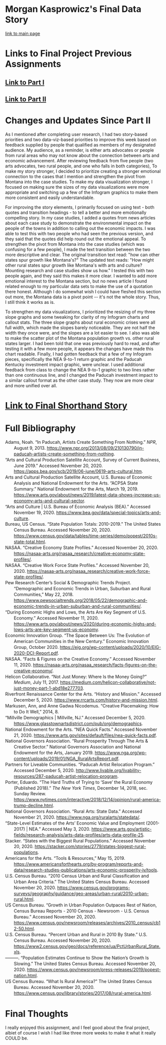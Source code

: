 # Morgan Kasprowicz's Final Data Story
[link to main page](/README.md)
   
   
# Links to Final Project Previous Assignments 
## [Link to Part I](/Kasprowicz_Final_Part_I.md)  
## [Link to Part II](/Final_PartII.md)  

# Changes and Updates Since Part II  
  
As I mentioned after completing user research, I had two story-based priorities and two data-viz-based priorities to improve this week based on feedback supplied by people that qualified as members of my designated audience. My audience, as a reminder, is either arts advocates or people from rural areas who may not know about the connection between arts and economic advancement. After reviewing feedback from five people (two arts advocates, two rural people, and one who falls in both categories), To make my story stronger, I decided to prioritize creating a stronger emotional connection to the cases that I mention and strengthen the pivot from Montana into the case studies. To make my data visualization stronger, I focused on making sure the sizes of my data visualizations were more appropriate and switching up a few of the Infogram graphics to make them more consistent and easily understandable.   

For improving the story elements, I primarily focused on using text - both quotes and transition headings - to tell a better and more emotionally compelling story. In my case studies, I added a quotes from news articles about each case study to demonstrate the environmental impact on the people of the towns in addition to calling out the economic impacts. I was able to test this with two people who had seen the previous version, and they said that the quotes did help round out the emotional appeal. To strengthen the pivot from Montana into the case studies (which was confusing for a few people), I made the text transition between the two more descriptive and clear. The original transition text read: "how can other states spur growth like Montana's?" The updated text reads: "How might other rural states spur growth like Montana's with arts and culture? Mounting research and case studies show us how." I tested this with two people again, and they said this makes it more clear. I wanted to add more emotional interest to the Montana section, but no news article I found related enough to my particular data sets to make the use of a quotation there honest. Although I do somewhat wish I could have fleshed this section out more, the Montana data is a pivot point -- it's not the whole story. Thus, I still think it works as is.   

To strengthen my data visualizations, I prioritized the resizing of my three slope graphs and some tweaking for clarity of my Infogram charts and callout stats. The three slope graphs about rural economic crises were all full width, which made the slopes barely noticeable. They are not half the width they once were, and the slopes are a lot easier to see. I also was able to make the scatter plot of the Montana population growth vs. other rural states larger. I had been told that one was previously hard to read, and after testing it with a few more people, it appears the changes have made this chart readable. Finally, I had gotten feedback that a few of my Infogram pieces, specifically the NEA 9-to-1 return graphic and the Paducah Kentucky investment impact graphic, were unclear. I used additional feedback from class to change the NEA 9-to-1 graphic to two lines rather than one continuous line, and I changed the Paducah investment impact to a similar callout format as the other case study. They now are more clear and more unified over all.   

# [Link to Final Shorthand Story](https://carnegiemellon.shorthandstories.com/boosting-rural-economies-through-arts-and-culture/index.html)  
# Full Bibliography  

<html xmlns="http://www.w3.org/1999/xhtml" xml:lang="en">
<head>
<meta http-equiv="Content-Type" content="text/html; charset=utf-8"/>
</head>
<body>
<div class="csl-bib-body" style="line-height: 1.35; margin-left: 2em; text-indent:-2em;">
  <div class="csl-entry">Adams, Noah. “In Paducah, Artists Create Something From Nothing.” <i>NPR</i>, August 9, 2013. <a href="https://www.npr.org/2013/08/09/210130790/in-paducah-artists-create-something-from-nothing">https://www.npr.org/2013/08/09/210130790/in-paducah-artists-create-something-from-nothing</a>.</div>
  <span class="Z3988" title="url_ver=Z39.88-2004&amp;ctx_ver=Z39.88-2004&amp;rfr_id=info%3Asid%2Fzotero.org%3A2&amp;rft_val_fmt=info%3Aofi%2Ffmt%3Akev%3Amtx%3Adc&amp;rft.type=newspaperArticle&amp;rft.title=In%20Paducah%2C%20Artists%20Create%20Something%20From%20Nothing&amp;rft.source=NPR&amp;rft.description=The%20Lowertown%20neighborhood%20of%20Paducah%2C%20Ky.%2C%20once%20riddled%20with%20crime%20and%20dilapidated%20homes%2C%20is%20now%20a%20haven%20for%20artists%20and%20a%20thriving%20community%20life.%20Artists%20and%20non-artists%20alike%20have%20been%20moving%20to%20the%20neighborhood%20since%202000%2C%20when%20the%20city%20decided%20to%20create%20the%20Artist%20Relocation%20Program.&amp;rft.identifier=https%3A%2F%2Fwww.npr.org%2F2013%2F08%2F09%2F210130790%2Fin-paducah-artists-create-something-from-nothing&amp;rft.aufirst=Noah&amp;rft.aulast=Adams&amp;rft.au=Noah%20Adams&amp;rft.date=2013-08-09&amp;rft.language=en"></span>
  <div class="csl-entry">“Arts and Cultural Production Satellite Account, Survey of Current Business, June 2019.” Accessed November 20, 2020. <a href="https://apps.bea.gov/scb/2019/06-june/0619-arts-cultural.htm">https://apps.bea.gov/scb/2019/06-june/0619-arts-cultural.htm</a>.</div>
  <span class="Z3988" title="url_ver=Z39.88-2004&amp;ctx_ver=Z39.88-2004&amp;rfr_id=info%3Asid%2Fzotero.org%3A2&amp;rft_val_fmt=info%3Aofi%2Ffmt%3Akev%3Amtx%3Adc&amp;rft.type=webpage&amp;rft.title=Arts%20and%20Cultural%20Production%20Satellite%20Account%2C%20Survey%20of%20Current%20Business%2C%20June%202019&amp;rft.identifier=https%3A%2F%2Fapps.bea.gov%2Fscb%2F2019%2F06-june%2F0619-arts-cultural.htm"></span>
  <div class="csl-entry">Arts and Cultural Production Satellite Account, U.S. Bureau of Economic Analysis and National Endowment for the Arts. “ACPSA State Summary.” National Endowment for the Arts, March 19, 2019. <a href="https://www.arts.gov/about/news/2019/latest-data-shows-increase-us-economy-arts-and-cultural-sector">https://www.arts.gov/about/news/2019/latest-data-shows-increase-us-economy-arts-and-cultural-sector</a>.</div>
  <span class="Z3988" title="url_ver=Z39.88-2004&amp;ctx_ver=Z39.88-2004&amp;rfr_id=info%3Asid%2Fzotero.org%3A2&amp;rft_val_fmt=info%3Aofi%2Ffmt%3Akev%3Amtx%3Abook&amp;rft.genre=report&amp;rft.btitle=ACPSA%20State%20Summary&amp;rft.aulast=Arts%20and%20Cultural%20Production%20Satellite%20Account%2C%20U.S.%20Bureau%20of%20Economic%20Analysis%20and%20National%20Endowment%20for%20the%20Arts&amp;rft.au=Arts%20and%20Cultural%20Production%20Satellite%20Account%2C%20U.S.%20Bureau%20of%20Economic%20Analysis%20and%20National%20Endowment%20for%20the%20Arts&amp;rft.date=2019-03-19"></span>
  <div class="csl-entry">“Arts and Culture | U.S. Bureau of Economic Analysis (BEA).” Accessed November 19, 2020. <a href="https://www.bea.gov/data/special-topics/arts-and-culture">https://www.bea.gov/data/special-topics/arts-and-culture</a>.</div>
  <span class="Z3988" title="url_ver=Z39.88-2004&amp;ctx_ver=Z39.88-2004&amp;rfr_id=info%3Asid%2Fzotero.org%3A2&amp;rft_val_fmt=info%3Aofi%2Ffmt%3Akev%3Amtx%3Adc&amp;rft.type=webpage&amp;rft.title=Arts%20and%20Culture%20%7C%20U.S.%20Bureau%20of%20Economic%20Analysis%20(BEA)&amp;rft.identifier=https%3A%2F%2Fwww.bea.gov%2Fdata%2Fspecial-topics%2Farts-and-culture"></span>
  <div class="csl-entry">Bureau, US Census. “State Population Totals: 2010-2019.” The United States Census Bureau. Accessed November 20, 2020. <a href="https://www.census.gov/data/tables/time-series/demo/popest/2010s-state-total.html">https://www.census.gov/data/tables/time-series/demo/popest/2010s-state-total.html</a>.</div>
  <span class="Z3988" title="url_ver=Z39.88-2004&amp;ctx_ver=Z39.88-2004&amp;rfr_id=info%3Asid%2Fzotero.org%3A2&amp;rft_val_fmt=info%3Aofi%2Ffmt%3Akev%3Amtx%3Adc&amp;rft.type=webpage&amp;rft.title=State%20Population%20Totals%3A%202010-2019&amp;rft.description=This%20page%20features%20Vintage%202019%20population%20estimates%20totals%20and%20components%20of%20change.&amp;rft.identifier=https%3A%2F%2Fwww.census.gov%2Fdata%2Ftables%2Ftime-series%2Fdemo%2Fpopest%2F2010s-state-total.html&amp;rft.aufirst=US%20Census&amp;rft.aulast=Bureau&amp;rft.au=US%20Census%20Bureau&amp;rft.language=EN-US"></span>
  <div class="csl-entry">NASAA. “Creative Economy State Profiles.” Accessed November 20, 2020. <a href="https://nasaa-arts.org/nasaa_research/creative-economy-state-profiles/">https://nasaa-arts.org/nasaa_research/creative-economy-state-profiles/</a>.</div>
  <span class="Z3988" title="url_ver=Z39.88-2004&amp;ctx_ver=Z39.88-2004&amp;rfr_id=info%3Asid%2Fzotero.org%3A2&amp;rft_val_fmt=info%3Aofi%2Ffmt%3Akev%3Amtx%3Adc&amp;rft.type=webpage&amp;rft.title=Creative%20Economy%20State%20Profiles&amp;rft.identifier=https%3A%2F%2Fnasaa-arts.org%2Fnasaa_research%2Fcreative-economy-state-profiles%2F&amp;rft.language=en"></span>
  <div class="csl-entry">NASAA. “Creative Work Force State Profiles.” Accessed November 20, 2020. <a href="https://nasaa-arts.org/nasaa_research/creative-work-force-state-profiles/">https://nasaa-arts.org/nasaa_research/creative-work-force-state-profiles/</a>.</div>
  <span class="Z3988" title="url_ver=Z39.88-2004&amp;ctx_ver=Z39.88-2004&amp;rfr_id=info%3Asid%2Fzotero.org%3A2&amp;rft_val_fmt=info%3Aofi%2Ffmt%3Akev%3Amtx%3Adc&amp;rft.type=webpage&amp;rft.title=Creative%20Work%20Force%20State%20Profiles&amp;rft.description=Based%20on%20the%20Arts%20and%20Cultural%20Production%20Satellite%20Account%20(ACPSA)%20for%202014%2C%20a%20partnership%20between%20the%20National%20Endowment%20for%20the%20Arts%20and%20the%20Bureau%20of%20Economic%20Analysis.&amp;rft.identifier=https%3A%2F%2Fnasaa-arts.org%2Fnasaa_research%2Fcreative-work-force-state-profiles%2F&amp;rft.language=en"></span>
  <div class="csl-entry">Pew Research Center’s Social &amp; Demographic Trends Project. “Demographic and Economic Trends in Urban, Suburban and Rural Communities,” May 22, 2018. <a href="https://www.pewsocialtrends.org/2018/05/22/demographic-and-economic-trends-in-urban-suburban-and-rural-communities/">https://www.pewsocialtrends.org/2018/05/22/demographic-and-economic-trends-in-urban-suburban-and-rural-communities/</a>.</div>
  <span class="Z3988" title="url_ver=Z39.88-2004&amp;ctx_ver=Z39.88-2004&amp;rfr_id=info%3Asid%2Fzotero.org%3A2&amp;rft_val_fmt=info%3Aofi%2Ffmt%3Akev%3Amtx%3Adc&amp;rft.type=blogPost&amp;rft.title=Demographic%20and%20economic%20trends%20in%20urban%2C%20suburban%20and%20rural%20communities&amp;rft.description=Three%20key%20demographic%20forces%20have%20reshaped%20the%20overall%20U.S.%20population%20in%20recent%20years%3A%20growing%20racial%20and%20ethnic%20diversity%2C%20increasing%20immigration%20and&amp;rft.identifier=https%3A%2F%2Fwww.pewsocialtrends.org%2F2018%2F05%2F22%2Fdemographic-and-economic-trends-in-urban-suburban-and-rural-communities%2F&amp;rft.date=2018-05-22&amp;rft.language=en-US"></span>
  <div class="csl-entry">“During Economic Highs and Lows, the Arts Are Key Segment of U.S. Economy.” Accessed November 11, 2020. <a href="https://www.arts.gov/about/news/2020/during-economic-highs-and-lows-arts-are-key-segment-us-economy">https://www.arts.gov/about/news/2020/during-economic-highs-and-lows-arts-are-key-segment-us-economy</a>.</div>
  <span class="Z3988" title="url_ver=Z39.88-2004&amp;ctx_ver=Z39.88-2004&amp;rfr_id=info%3Asid%2Fzotero.org%3A2&amp;rft_val_fmt=info%3Aofi%2Ffmt%3Akev%3Amtx%3Adc&amp;rft.type=webpage&amp;rft.title=During%20Economic%20Highs%20and%20Lows%2C%20the%20Arts%20Are%20Key%20Segment%20of%20U.S.%20Economy&amp;rft.description=According%20to%20the%20latest%20data%20issued%20today%20by%20the%20Bureau%20of%20Economic%20Analysis%20and%20the%20National%20Endowment%20for%20the%20Arts%2C%20the%20arts%20remain%20a%20vital%20component%20of%20the%20U.S.%20economy.&amp;rft.identifier=https%3A%2F%2Fwww.arts.gov%2Fabout%2Fnews%2F2020%2Fduring-economic-highs-and-lows-arts-are-key-segment-us-economy&amp;rft.language=en"></span>
  <div class="csl-entry">Economic Innovation Group. “The Space Between Us: The Evolution of American Communities in the New Century.” Economic Innovation Group, October 2020. <a href="https://eig.org/wp-content/uploads/2020/10/EIG-2020-DCI-Report.pdf">https://eig.org/wp-content/uploads/2020/10/EIG-2020-DCI-Report.pdf</a>.</div>
  <span class="Z3988" title="url_ver=Z39.88-2004&amp;ctx_ver=Z39.88-2004&amp;rfr_id=info%3Asid%2Fzotero.org%3A2&amp;rft_val_fmt=info%3Aofi%2Ffmt%3Akev%3Amtx%3Abook&amp;rft.genre=report&amp;rft.btitle=The%20Space%20Between%20Us%3A%20The%20Evolution%20of%20American%20Communities%20in%20the%20New%20Century&amp;rft.aulast=Economic%20Innovation%20Group&amp;rft.au=Economic%20Innovation%20Group&amp;rft.date=2020-10"></span>
  <div class="csl-entry">NASAA. “Facts &amp; Figures on the Creative Economy.” Accessed November 11, 2020. <a href="https://nasaa-arts.org/nasaa_research/facts-figures-on-the-creative-economy/">https://nasaa-arts.org/nasaa_research/facts-figures-on-the-creative-economy/</a>.</div>
  <span class="Z3988" title="url_ver=Z39.88-2004&amp;ctx_ver=Z39.88-2004&amp;rfr_id=info%3Asid%2Fzotero.org%3A2&amp;rft_val_fmt=info%3Aofi%2Ffmt%3Akev%3Amtx%3Adc&amp;rft.type=webpage&amp;rft.title=Facts%20%26%20Figures%20on%20the%20Creative%20Economy&amp;rft.identifier=https%3A%2F%2Fnasaa-arts.org%2Fnasaa_research%2Ffacts-figures-on-the-creative-economy%2F&amp;rft.language=en"></span>
  <div class="csl-entry">Helicon Collaborative. “Not Just Money: Where Is the Money Going?” <i>Medium</i>, July 11, 2017. <a href="https://medium.com/helicon-collaborative/not-just-money-part-1-abd18e277703">https://medium.com/helicon-collaborative/not-just-money-part-1-abd18e277703</a>.</div>
  <span class="Z3988" title="url_ver=Z39.88-2004&amp;ctx_ver=Z39.88-2004&amp;rfr_id=info%3Asid%2Fzotero.org%3A2&amp;rft_val_fmt=info%3Aofi%2Ffmt%3Akev%3Amtx%3Adc&amp;rft.type=newspaperArticle&amp;rft.title=Not%20Just%20Money%3A%20Where%20is%20the%20Money%20Going%3F&amp;rft.source=Medium&amp;rft.description=Part%201&amp;rft.identifier=https%3A%2F%2Fmedium.com%2Fhelicon-collaborative%2Fnot-just-money-part-1-abd18e277703&amp;rft.aulast=Helicon%20Collaborative&amp;rft.au=Helicon%20Collaborative&amp;rft.date=2017-07-11&amp;rft.language=en"></span>
  <div class="csl-entry">Riverfront Renaissance Center for the Arts. “History and Mission.” Accessed December 5, 2020. <a href="https://www.rrcarts.com/history-and-mission.html">https://www.rrcarts.com/history-and-mission.html</a>.</div>
  <span class="Z3988" title="url_ver=Z39.88-2004&amp;ctx_ver=Z39.88-2004&amp;rfr_id=info%3Asid%2Fzotero.org%3A2&amp;rft_val_fmt=info%3Aofi%2Ffmt%3Akev%3Amtx%3Adc&amp;rft.type=webpage&amp;rft.title=History%20and%20Mission&amp;rft.description=Since%20April%20of%202001%2C%20the%20Riverfront%20Renaissance%20Center%20for%20the%20Arts%20(RRCA)%20has%20been%20a%20non-profit%20community%20arts%20and%20cultural%20center%20in%20the%20heart%20of%20Millville's%20Glasstown%20Arts%20District.%20RRCA%20was%20the...&amp;rft.identifier=https%3A%2F%2Fwww.rrcarts.com%2Fhistory-and-mission.html&amp;rft.language=en"></span>
  <div class="csl-entry">Markusen, Ann, and Anne Gadwa Nicodemus. “Creative Placemaking: How to Do It Well,” 2014, 8.</div>
  <span class="Z3988" title="url_ver=Z39.88-2004&amp;ctx_ver=Z39.88-2004&amp;rfr_id=info%3Asid%2Fzotero.org%3A2&amp;rft_val_fmt=info%3Aofi%2Ffmt%3Akev%3Amtx%3Ajournal&amp;rft.genre=article&amp;rft.atitle=Creative%20Placemaking%3A%20How%20to%20Do%20It%20Well&amp;rft.aufirst=Ann&amp;rft.aulast=Markusen&amp;rft.au=Ann%20Markusen&amp;rft.au=Anne%20Gadwa%20Nicodemus&amp;rft.date=2014&amp;rft.pages=8&amp;rft.language=en"></span>
  <div class="csl-entry">“Millville Demographics | Millville, NJ.” Accessed December 5, 2020. <a href="https://www.glasstownartsdistrict.com/pub/org/demographics">https://www.glasstownartsdistrict.com/pub/org/demographics</a>.</div>
  <span class="Z3988" title="url_ver=Z39.88-2004&amp;ctx_ver=Z39.88-2004&amp;rfr_id=info%3Asid%2Fzotero.org%3A2&amp;rft_val_fmt=info%3Aofi%2Ffmt%3Akev%3Amtx%3Adc&amp;rft.type=webpage&amp;rft.title=Millville%20Demographics%20%7C%20Millville%2C%20NJ&amp;rft.identifier=https%3A%2F%2Fwww.glasstownartsdistrict.com%2Fpub%2Forg%2Fdemographics"></span>
  <div class="csl-entry">National Endowment for the Arts. “NEA Quick Facts.” Accessed November 21, 2020. <a href="https://www.arts.gov/sites/default/files/nea-quick-facts.pdf">https://www.arts.gov/sites/default/files/nea-quick-facts.pdf</a>.</div>
  <span class="Z3988" title="url_ver=Z39.88-2004&amp;ctx_ver=Z39.88-2004&amp;rfr_id=info%3Asid%2Fzotero.org%3A2&amp;rft_val_fmt=info%3Aofi%2Ffmt%3Akev%3Amtx%3Adc&amp;rft.type=document&amp;rft.title=NEA%20Quick%20Facts&amp;rft.identifier=https%3A%2F%2Fwww.arts.gov%2Fsites%2Fdefault%2Ffiles%2Fnea-quick-facts.pdf&amp;rft.aulast=National%20Endowment%20for%20the%20Arts&amp;rft.au=National%20Endowment%20for%20the%20Arts"></span>
  <div class="csl-entry">National Governors Association. “Rural Prosperity Through The Arts &amp; Creative Sector.” National Governors Association and National Endowment for the Arts, January 2019. <a href="https://www.nga.org/wp-content/uploads/2019/01/NGA_RuralArtsReport.pdf">https://www.nga.org/wp-content/uploads/2019/01/NGA_RuralArtsReport.pdf</a>.</div>
  <span class="Z3988" title="url_ver=Z39.88-2004&amp;ctx_ver=Z39.88-2004&amp;rfr_id=info%3Asid%2Fzotero.org%3A2&amp;rft_val_fmt=info%3Aofi%2Ffmt%3Akev%3Amtx%3Abook&amp;rft.genre=report&amp;rft.btitle=Rural%20Prosperity%20Through%20The%20Arts%20%26%20Creative%20Sector&amp;rft.aulast=National%20Governors%20Association&amp;rft.au=National%20Governors%20Association&amp;rft.date=2019-01"></span>
  <div class="csl-entry">Partners for Liveable Communities. “Paducah Artist Relocation Program.” Accessed December 5, 2020. <a href="http://www.livable.org/livability-resources/287-paducah-artist-relocation-program">http://www.livable.org/livability-resources/287-paducah-artist-relocation-program</a>.</div>
  <span class="Z3988" title="url_ver=Z39.88-2004&amp;ctx_ver=Z39.88-2004&amp;rfr_id=info%3Asid%2Fzotero.org%3A2&amp;rft_val_fmt=info%3Aofi%2Ffmt%3Akev%3Amtx%3Adc&amp;rft.type=webpage&amp;rft.title=Paducah%20Artist%20Relocation%20Program&amp;rft.identifier=http%3A%2F%2Fwww.livable.org%2Flivability-resources%2F287-paducah-artist-relocation-program"></span>
  <div class="csl-entry">Porter, Eduardo. “The Hard Truths of Trying to ‘Save’ the Rural Economy (Published 2018).” <i>The New York Times</i>, December 14, 2018, sec. Sunday Review. <a href="https://www.nytimes.com/interactive/2018/12/14/opinion/rural-america-trump-decline.html">https://www.nytimes.com/interactive/2018/12/14/opinion/rural-america-trump-decline.html</a>.</div>
  <span class="Z3988" title="url_ver=Z39.88-2004&amp;ctx_ver=Z39.88-2004&amp;rfr_id=info%3Asid%2Fzotero.org%3A2&amp;rft_val_fmt=info%3Aofi%2Ffmt%3Akev%3Amtx%3Adc&amp;rft.type=newspaperArticle&amp;rft.title=The%20Hard%20Truths%20of%20Trying%20to%20%E2%80%98Save%E2%80%99%20the%20Rural%20Economy%20(Published%202018)&amp;rft.source=The%20New%20York%20Times&amp;rft.description=Rural%20America%E2%80%99s%20economy%20is%20in%20decline%2C%20and%20trying%20to%20fix%20it%20by%20turning%20small%20towns%20into%20tech%20hubs%20isn't%20working.&amp;rft.identifier=https%3A%2F%2Fwww.nytimes.com%2Finteractive%2F2018%2F12%2F14%2Fopinion%2Frural-america-trump-decline.html&amp;rft.aufirst=Eduardo&amp;rft.aulast=Porter&amp;rft.au=Eduardo%20Porter&amp;rft.date=2018-12-14&amp;rft.language=en"></span>
  <div class="csl-entry">National Governors Association. “Rural Arts: State Data.” Accessed November 21, 2020. <a href="https://www.nga.org/ruralarts/statedata/">https://www.nga.org/ruralarts/statedata/</a>.</div>
  <span class="Z3988" title="url_ver=Z39.88-2004&amp;ctx_ver=Z39.88-2004&amp;rfr_id=info%3Asid%2Fzotero.org%3A2&amp;rft_val_fmt=info%3Aofi%2Ffmt%3Akev%3Amtx%3Adc&amp;rft.type=webpage&amp;rft.title=Rural%20Arts%3A%20State%20Data&amp;rft.description=All%20data%20and%20research%20provided%20by%20the%20National%20Assembly%20of%20State%20Arts%20Agencies.&amp;rft.identifier=https%3A%2F%2Fwww.nga.org%2Fruralarts%2Fstatedata%2F"></span>
  <div class="csl-entry">“State-Level Estimates of the Arts’ Economic Value and Employment (2001-2017) | NEA.” Accessed May 3, 2020. <a href="https://www.arts.gov/artistic-fields/research-analysis/arts-data-profiles/arts-data-profile-25">https://www.arts.gov/artistic-fields/research-analysis/arts-data-profiles/arts-data-profile-25</a>.</div>
  <span class="Z3988" title="url_ver=Z39.88-2004&amp;ctx_ver=Z39.88-2004&amp;rfr_id=info%3Asid%2Fzotero.org%3A2&amp;rft_val_fmt=info%3Aofi%2Ffmt%3Akev%3Amtx%3Adc&amp;rft.type=webpage&amp;rft.title=State-Level%20Estimates%20of%20the%20Arts%E2%80%99%20Economic%20Value%20and%20Employment%20(2001-2017)%20%7C%20NEA&amp;rft.identifier=https%3A%2F%2Fwww.arts.gov%2Fartistic-fields%2Fresearch-analysis%2Farts-data-profiles%2Farts-data-profile-25"></span>
  <div class="csl-entry">Stacker. “States with the Biggest Rural Populations.” Accessed November 20, 2020. <a href="https://stacker.com/stories/2779/states-biggest-rural-populations">https://stacker.com/stories/2779/states-biggest-rural-populations</a>.</div>
  <span class="Z3988" title="url_ver=Z39.88-2004&amp;ctx_ver=Z39.88-2004&amp;rfr_id=info%3Asid%2Fzotero.org%3A2&amp;rft_val_fmt=info%3Aofi%2Ffmt%3Akev%3Amtx%3Adc&amp;rft.type=webpage&amp;rft.title=States%20with%20the%20biggest%20rural%20populations&amp;rft.description=Find%20out%20which%20states%20have%20the%20most%20residents%20living%20in%20sparsely%20populated%20areas%20and%20how%20each%20state's%20percentage%20of%20rural%20residents%20has%20changed%20over%20the%20decades.%20You'll%20also%20learn%20about%20factors%20driving%20America%E2%80%99s%20rural-urban%20divide.&amp;rft.identifier=https%3A%2F%2Fstacker.com%2Fstories%2F2779%2Fstates-biggest-rural-populations&amp;rft.language=en"></span>
  <div class="csl-entry">Americans for the Arts. “Tools &amp; Resources,” May 15, 2019. <a href="https://www.americansforthearts.org/by-program/reports-and-data/research-studies-publications/arts-economic-prosperity-iv/tools">https://www.americansforthearts.org/by-program/reports-and-data/research-studies-publications/arts-economic-prosperity-iv/tools</a>.</div>
  <span class="Z3988" title="url_ver=Z39.88-2004&amp;ctx_ver=Z39.88-2004&amp;rfr_id=info%3Asid%2Fzotero.org%3A2&amp;rft_val_fmt=info%3Aofi%2Ffmt%3Akev%3Amtx%3Adc&amp;rft.type=webpage&amp;rft.title=Tools%20%26%20Resources&amp;rft.description=Here%20you%20will%20find%20useful%20tips%20and%20tricks%20on%20how%20to%20leverage%20these%20economic%20impact%20findings%20and%20make%20the%20case%20for%20arts%20support%20in%20your%20local%20community.%20%20Case-Making%20Tools%20Arts%20%26%20Economic%20Prosperity%20IV%20Sample%20PowerPoint%20(PowerPoint%2C%204%2C155%20KB)&amp;rft.identifier=https%3A%2F%2Fwww.americansforthearts.org%2Fby-program%2Freports-and-data%2Fresearch-studies-publications%2Farts-economic-prosperity-iv%2Ftools&amp;rft.date=2019-05-15&amp;rft.language=en"></span>
  <div class="csl-entry">U.S. Census Bureau. “2010 Census Urban and Rural Classification and Urban Area Criteria.” The United States Census Bureau. Accessed November 20, 2020. <a href="https://www.census.gov/programs-surveys/geography/guidance/geo-areas/urban-rural/2010-urban-rural.html">https://www.census.gov/programs-surveys/geography/guidance/geo-areas/urban-rural/2010-urban-rural.html</a>.</div>
  <span class="Z3988" title="url_ver=Z39.88-2004&amp;ctx_ver=Z39.88-2004&amp;rfr_id=info%3Asid%2Fzotero.org%3A2&amp;rft_val_fmt=info%3Aofi%2Ffmt%3Akev%3Amtx%3Adc&amp;rft.type=webpage&amp;rft.title=2010%20Census%20Urban%20and%20Rural%20Classification%20and%20Urban%20Area%20Criteria&amp;rft.description=Urban-rural%20classification%20is%20fundamentally%20a%20delineation%20of%20geographical%20areas%2C%20identifying%20both%20individual%20urban%20areas%20and%20the%20rural%20areas%20of%20the%20nation.&amp;rft.identifier=https%3A%2F%2Fwww.census.gov%2Fprograms-surveys%2Fgeography%2Fguidance%2Fgeo-areas%2Furban-rural%2F2010-urban-rural.html&amp;rft.aulast=U.S.%20Census%20Bureau&amp;rft.au=U.S.%20Census%20Bureau&amp;rft.language=EN-US"></span>
  <div class="csl-entry">US Census Bureau. “Growth in Urban Population Outpaces Rest of Nation, Census Bureau Reports - 2010 Census - Newsroom - U.S. Census Bureau.” Accessed November 20, 2020. <a href="https://www.census.gov/newsroom/releases/archives/2010_census/cb12-50.html">https://www.census.gov/newsroom/releases/archives/2010_census/cb12-50.html</a>.</div>
  <span class="Z3988" title="url_ver=Z39.88-2004&amp;ctx_ver=Z39.88-2004&amp;rfr_id=info%3Asid%2Fzotero.org%3A2&amp;rft_val_fmt=info%3Aofi%2Ffmt%3Akev%3Amtx%3Adc&amp;rft.type=webpage&amp;rft.title=Growth%20in%20Urban%20Population%20Outpaces%20Rest%20of%20Nation%2C%20Census%20Bureau%20Reports%20-%202010%20Census%20-%20Newsroom%20-%20U.S.%20Census%20Bureau&amp;rft.description=Growth%20in%20Urban%20Population%20Outpaces%20Rest%20of%20Nation%2C%20Census%20Bureau%20Reports&amp;rft.identifier=https%3A%2F%2Fwww.census.gov%2Fnewsroom%2Freleases%2Farchives%2F2010_census%2Fcb12-50.html&amp;rft.aulast=US%20Census%20Bureau&amp;rft.au=US%20Census%20Bureau&amp;rft.language=EN-US"></span>
  <div class="csl-entry">U.S. Census Bureau. “Percent Urban and Rural in 2010 By State.” U.S. Census Bureau. Accessed November 20, 2020. <a href="https://www2.census.gov/geo/docs/reference/ua/PctUrbanRural_State.xls">https://www2.census.gov/geo/docs/reference/ua/PctUrbanRural_State.xls</a>.</div>
  <span class="Z3988" title="url_ver=Z39.88-2004&amp;ctx_ver=Z39.88-2004&amp;rfr_id=info%3Asid%2Fzotero.org%3A2&amp;rft_val_fmt=info%3Aofi%2Ffmt%3Akev%3Amtx%3Adc&amp;rft.type=document&amp;rft.title=%22Percent%20Urban%20and%20Rural%20in%202010%20By%20State%22&amp;rft.publisher=U.S.%20Census%20Bureau&amp;rft.identifier=https%3A%2F%2Fwww2.census.gov%2Fgeo%2Fdocs%2Freference%2Fua%2FPctUrbanRural_State.xls&amp;rft.aulast=U.S.%20Census%20Bureau&amp;rft.au=U.S.%20Census%20Bureau"></span>
  <div class="csl-entry">———. “Population Estimates Continue to Show the Nation’s Growth Is Slowing.” The United States Census Bureau. Accessed November 20, 2020. <a href="https://www.census.gov/newsroom/press-releases/2019/popest-nation.html">https://www.census.gov/newsroom/press-releases/2019/popest-nation.html</a>.</div>
  <span class="Z3988" title="url_ver=Z39.88-2004&amp;ctx_ver=Z39.88-2004&amp;rfr_id=info%3Asid%2Fzotero.org%3A2&amp;rft_val_fmt=info%3Aofi%2Ffmt%3Akev%3Amtx%3Adc&amp;rft.type=webpage&amp;rft.title=Population%20Estimates%20Continue%20to%20Show%20the%20Nation%E2%80%99s%20Growth%20Is%20Slowing&amp;rft.description=Natural%20increase%20drops%20below%201%20million%20for%20the%20first%20time%20in%20decades%20due%20to%20fewer%20births%20and%20more%20deaths.&amp;rft.identifier=https%3A%2F%2Fwww.census.gov%2Fnewsroom%2Fpress-releases%2F2019%2Fpopest-nation.html&amp;rft.aulast=U.S.%20Census%20Bureau&amp;rft.au=U.S.%20Census%20Bureau&amp;rft.language=EN-US"></span>
  <div class="csl-entry">US Census Bureau. “What Is Rural America?” The United States Census Bureau. Accessed November 20, 2020. <a href="https://www.census.gov/library/stories/2017/08/rural-america.html">https://www.census.gov/library/stories/2017/08/rural-america.html</a>.</div>
  <span class="Z3988" title="url_ver=Z39.88-2004&amp;ctx_ver=Z39.88-2004&amp;rfr_id=info%3Asid%2Fzotero.org%3A2&amp;rft_val_fmt=info%3Aofi%2Ffmt%3Akev%3Amtx%3Adc&amp;rft.type=webpage&amp;rft.title=What%20is%20Rural%20America%3F&amp;rft.description=In%20general%2C%20rural%20areas%20are%20sparsely%20populated%20and%20have%20low%20housing%20density.&amp;rft.identifier=https%3A%2F%2Fwww.census.gov%2Flibrary%2Fstories%2F2017%2F08%2Frural-america.html&amp;rft.aulast=US%20Census%20Bureau&amp;rft.au=US%20Census%20Bureau&amp;rft.language=EN-US"></span>
</div></body>
</html>  

# Final Thoughts  
I really enjoyed this assignment, and I feel good about the final project, albiet of course I wish I had like three more weeks to make it what it really COULD be. 

